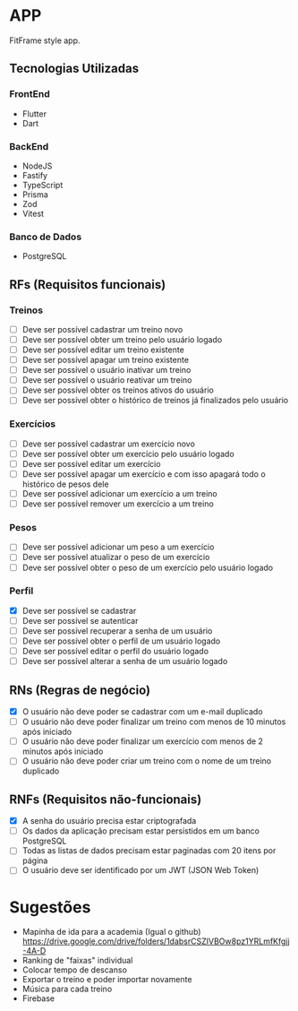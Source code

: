 # APP

FitFrame style app.

## Tecnologias Utilizadas

### FrontEnd

- Flutter
- Dart

### BackEnd

- NodeJS
- Fastify
- TypeScript
- Prisma
- Zod
- Vitest

### Banco de Dados
- PostgreSQL

## RFs (Requisitos funcionais)

### Treinos

- [ ] Deve ser possível cadastrar um treino novo
- [ ] Deve ser possível obter um treino pelo usuário logado
- [ ] Deve ser possível editar um treino existente
- [ ] Deve ser possível apagar um treino existente
- [ ] Deve ser possível o usuário inativar um treino
- [ ] Deve ser possível o usuário reativar um treino
- [ ] Deve ser possível obter os treinos ativos do usuário
- [ ] Deve ser possível obter o histórico de treinos já finalizados pelo usuário

### Exercícios

- [ ] Deve ser possível cadastrar um exercício novo
- [ ] Deve ser possível obter um exercício pelo usuário logado
- [ ] Deve ser possível editar um exercício
- [ ] Deve ser possível apagar um exercício e com isso apagará todo o histórico de pesos dele
- [ ] Deve ser possível adicionar um exercício a um treino
- [ ] Deve ser possível remover um exercício a um treino

### Pesos

- [ ] Deve ser possível adicionar um peso a um exercício
- [ ] Deve ser possível atualizar o peso de um exercício
- [ ] Deve ser possível obter o peso de um exercício pelo usuário logado

### Perfil

- [X] Deve ser possível se cadastrar
- [ ] Deve ser possível se autenticar
- [ ] Deve ser possível recuperar a senha de um usuário
- [ ] Deve ser possível obter o perfil de um usuário logado
- [ ] Deve ser possível editar o perfil do usuário logado
- [ ] Deve ser possível alterar a senha de um usuário logado

## RNs (Regras de negócio)

- [X] O usuário não deve poder se cadastrar com um e-mail duplicado
- [ ] O usuário não deve poder finalizar um treino com menos de 10 minutos após iniciado
- [ ] O usuário não deve poder finalizar um exercício com menos de 2 minutos após iniciado
- [ ] O usuário não deve poder criar um treino com o nome de um treino duplicado

## RNFs (Requisitos não-funcionais)

- [X] A senha do usuário precisa estar criptografada
- [ ] Os dados da aplicação precisam estar persistidos em um banco PostgreSQL
- [ ] Todas as listas de dados precisam estar paginadas com 20 itens por página
- [ ] O usuário deve ser identificado por um JWT (JSON Web Token)

# Sugestões

- Mapinha de ida para a academia (Igual o github)
  https://drive.google.com/drive/folders/1dabsrCSZIVBOw8pz1YRLmfKfgjj-4A-D
- Ranking de "faixas" individual
- Colocar tempo de descanso
- Exportar o treino e poder importar novamente
- Música para cada treino
- Firebase
